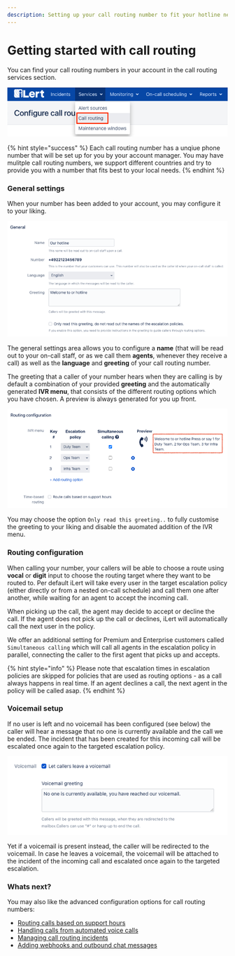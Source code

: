 ```yaml
---
description: Setting up your call routing number to fit your hotline needs.
---
```


# Getting started with call routing

You can find your call routing numbers in your account in the call routing services section.

![](../.gitbook/assets/image%20%2818%29.png)

{% hint style="success" %}
Each call routing number has a unqiue phone number that will be set up for you by your account manager. You may have mulitple call routing numbers, we support different countries and try to provide you with a number that fits best to your local needs.
{% endhint %}

### General settings

When your number has been added to your account, you may configure it to your liking.

![](../.gitbook/assets/image%20%2815%29.png)

The general settings area allows you to configure a **name** \(that will be read out to your on-call staff, or as we call them **agents**, whenever they receive a call\) as well as the **language** and **greeting** of your call routing number.

The greeting that a caller of your number hears when they are calling is by default a combination of your provided **greeting** and the automatically generated **IVR menu**, that consists of the different routing options which you have chosen. A preview is always generated for you up front.

![](../.gitbook/assets/image%20%2817%29.png)

You may choose the option `Only read this greeting..` to fully customise the greeting to your liking and disable the auomated addition of the IVR menu.

### Routing configuration

When calling your number, your callers will be able to choose a route using **vocal** or **digit** input to choose the routing target where they want to be routed to. Per default iLert will take every user in the target escalation policy \(either directly or from a nested on-call schedule\) and call them one after another, while waiting for an agent to accept the incoming call.

When picking up the call, the agent may decide to accept or decline the call. If the agent does not pick up the call or declines, iLert will automatically call the next user in the policy.

We offer an additional setting for Premium and Enterprise customers called `Simultaneous calling` which will call all agents in the escalation policy in parallel, connecting the caller to the first agent that picks up and accepts.

{% hint style="info" %}
Please note that escalation times in escalation policies are skipped for policies that are used as routing options - as a call always happens in real time. If an agent declines a call, the next agent in the policy will be called asap.
{% endhint %}

### Voicemail setup

If no user is left and no voicemail has been configured \(see below\) the caller will hear a message that no one is currently available and the call we be ended. The incident that has been created for this incoming call will be escalated once again to the targeted escalation policy.

![](../.gitbook/assets/image%20%2811%29.png)

Yet if a voicemail is present instead, the caller will be redirected to the voicemail. In case he leaves a voicemail, the voicemail will be attached to the incident of the incoming call and escalated once again to the targeted escalation.

### Whats next?

You may also like the advanced configuration options for call routing numbers:

* [Routing calls based on support hours](routing-calls-based-on-support-hours/)
* [Handling calls from automated voice calls](handling-calls-from-automated-voice-calls.md)
* [Managing call routing incidents](managing-call-routing-incidents.md)
* [Adding webhooks and outbound chat messages](adding-webhooks-and-outbound-chat-messages.md)





